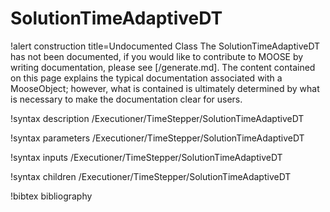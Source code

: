 <!-- MOOSE Documentation Stub: Remove this when content is added. -->

# SolutionTimeAdaptiveDT

!alert construction title=Undocumented Class
The SolutionTimeAdaptiveDT has not been documented, if you would like to contribute to MOOSE by
writing documentation, please see [/generate.md]. The content contained on this page explains
the typical documentation associated with a MooseObject; however, what is contained is ultimately
determined by what is necessary to make the documentation clear for users.

!syntax description /Executioner/TimeStepper/SolutionTimeAdaptiveDT

!syntax parameters /Executioner/TimeStepper/SolutionTimeAdaptiveDT

!syntax inputs /Executioner/TimeStepper/SolutionTimeAdaptiveDT

!syntax children /Executioner/TimeStepper/SolutionTimeAdaptiveDT

!bibtex bibliography
